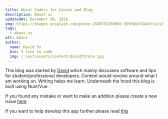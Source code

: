 ```yaml
---
title: About Coders for Causes and Blog
description: About us
updatedAt: December 30, 2018
img: https://images.unsplash.com/photo-1580752300992-559f8e0734e0?ixlib=rb-1.2.1&ixid=eyJhcHBfaWQiOjEyMDd9&auto=format&fit=crop&w=634&q=80
tags:
  - about-us
alt: About
author:
  name: David Yu
  bio: I love to code
  img: /_nuxt/assets/content/davidthrone.jpg
---
```


This blog was started by [David](https://github.com/noobling) which mainly discusses software and tips for student/professional developers. Content would revolve around what I am working on. Writing helps me learn. Underneath the hood this blog is built using Nuxt/Vue.

If you found any mistake or want to make an addition please create a new issue [here](https://github.com/codersforcauses/blog-guides/issues)

If you want to help develop this app further please read [this](https://github.com/codersforcauses/blog-guides/blob/master/README.md)
